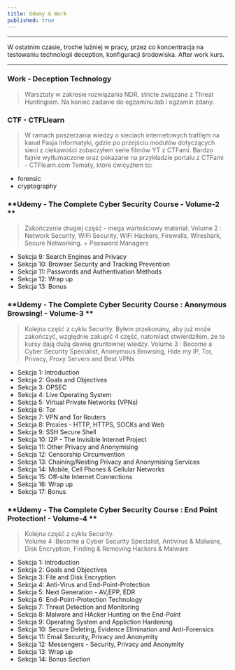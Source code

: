 ```yaml
---
title: Udemy & Work
published: true
---
```


***

W ostatnim czasie, troche luźniej w pracy, przez co koncentracja na testowaniu technologii deception, konfiguracji środowiska. After work kurs.

***

### [](#header-3) Work - Deception Technology

> Warsztaty w zakresie rozwiązania NDR, stricte związane z Threat Huntingiem. Na koniec zadanie do egzaminu:lab i egzamin zdany.

### [](#header-3) CTF - CTFLlearn

> W ramach poszerzania wiedzy o sieciach internetowych trafilęm na kanał Pasja Informatyki, gdzie po przejściu modułów dotyczących sieci z ciekawości zobaczyłem serie filmów YT z CTFami. Bardzo fajnie wytłumaczone oraz pokazane na przykładzie portalu z CTFami - CTFlearn.com
Tematy, które ćwicyzłem to:
* forensic
* cryptography

### [](#header-3) **Udemy - The Complete Cyber Security Course - Volume-2 **

> Zakończenie drugiej część - mega wartościowy materiał. 
Volume 2 : Network Security, WiFi Security, WiFi Hackers, Firewalls, Wireshark, Secure Networking. + Password Managers

* Sekcja 9: Search Engines and Privacy
* Sekcja 10: Browser Security and Tracking Prevention
* Sekcja 11: Passwords and Authentivation Methods
* Sekcja 12: Wrap up
* Sekcja 13: Bonus


### [](#header-3) **Udemy - The Complete Cyber Security Course : Anonymous Browsing! - Volume-3 **

> Kolejna część z cyklu Security. Byłem przekonany, aby już może zakończyć, względnie zakupić 4 część, natomiast stwierdziłem, że te kursy dają dużą dawkę gruntownej wiedzy. 
Volume 3 : Become a Cyber Security Specialist, Anonymous Browsing, Hide my IP, Tor, Privacy, Proxy Servers and Best VPNs

* Sekcja 1: Introduction
* Sekcja 2: Goals and Objectives
* Sekcja 3: OPSEC
* Sekcja 4: Live Operating System
* Sekcja 5: Virtual Private Networks (VPNs)
* Sekcja 6: Tor
* Sekcja 7: VPN and Tor Routers
* Sekcja 8: Proxies - HTTP, HTTPS, SOCKs and Web
* Sekcja 9: SSH Secure Shell
* Sekcja 10: I2P - The Invisible Internet Project
* Sekcja 11: Other Privacy and Anonymising
* Sekcja 12: Censorship Circumvention
* Sekcja 13: Chaining/Nesting Privacy and Anonymising Services
* Sekcja 14: Mobile, Cell Phones & Cellular Networks
* Sekcja 15: Off-site Internet Connections
* Sekcja 16: Wrap up
* Sekcja 17: Bonus

### [](#header-3) **Udemy - The Complete Cyber Security Course : End Point Protection! - Volume-4 **

> Kolejna część z cyklu Security.  
Volume 4 :Become a Cyber Security Specialist, Antivirus & Malware, Disk Encryption, Finding & Removing Hackers & Malware

* Sekcja 1: Introduction
* Sekcja 2: Goals and Objectives
* Sekcja 3: File and Disk Encryption
* Sekcja 4: Anti-Virus and End-Point-Protection
* Sekcja 5: Next Generation - AV,EPP, EDR
* Sekcja 6: End-Point-Protection Technology
* Sekcja 7: Threat Detection and Monitoring
* Sekcja 8: Malware and HAcker Hunting on the End-Point
* Sekcja 9: Operating System and Appliction Hardening
* Sekcja 10: Secure Deleting, Evidence Elimination and Anti-Forensics
* Sekcja 11: Email Security, Privacy and Anonymity
* Sekcja 12: Messengers - Security, Privacy and Anonymity
* Sekcja 13: Wrap up
* Sekcja 14: Bonus Section
